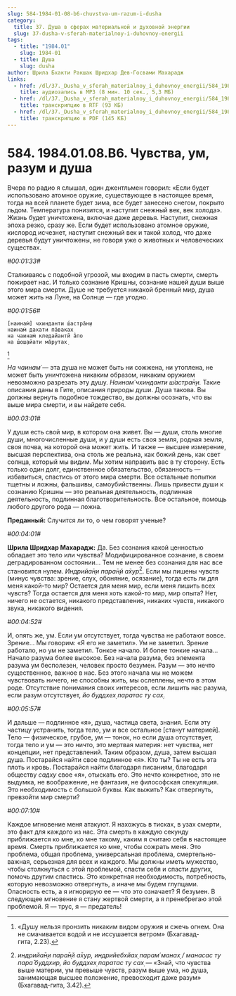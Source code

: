 ```yaml
---
slug: 584-1984-01-08-b6-chuvstva-um-razum-i-dusha
category:
  title: 37. Душа в сферах материальной и духовной энергии
  slug: 37-dusha-v-sferah-materialnoy-i-duhovnoy-energii
tags:
  - title: "1984.01"
    slug: 1984-01
  - title: Душа
    slug: dusha
author: Шрила Бхакти Ракшак Шридхар Дев-Госвами Махарадж
links:
  - href: /dl/37._Dusha_v_sferah_materialnoy_i_duhovnoy_energii/584_1984.01.08.B6_SridharMj_Chuvstva_um_razum_i_dusha.mp3
    title: аудиозапись в MP3 (8 мин. 10 сек., 5,3 МБ)
  - href: /dl/37._Dusha_v_sferah_materialnoy_i_duhovnoy_energii/584_1984.01.08.B6_SridharMj_Chuvstva_um_razum_i_dusha.rtf
    title: транскрипцию в RTF (93 КБ)
  - href: /dl/37._Dusha_v_sferah_materialnoy_i_duhovnoy_energii/584_1984.01.08.B6_SridharMj_Chuvstva_um_razum_i_dusha.pdf
    title: транскрипцию в PDF (145 КБ)
---
```


# 584. 1984.01.08.B6. Чувства, ум, разум и душа

Вчера по радио я слышал, один джентльмен говорил: «Если будет использовано атомное оружие, существующее в настоящее время, тогда на всей планете будет зима, все будет занесено снегом, покрыто льдом. Температура понизится, и наступит снежный век, век холода». Жизнь будет уничтожена, включая даже деревья. Наступит, снежная эпоха резко, сразу же. Если будет использовано атомное оружие, кислород исчезнет, наступит снежный век и такой холод, что даже деревья будут уничтожены, не говоря уже о животных и человеческих существах.

*#00:01:33#*

Сталкиваясь с подобной угрозой, мы входим в пасть смерти, смерть пожирает нас. И только сознание Кришны, сознание нашей души выше этого мира смерти. Душе не требуется никакой бренный мир, душа может жить на Луне, на Солнце — где угодно.

*#00:01:56#*

    [наинам̇] чхинданти ш́астра̄н̣и
    наинам̇ дахати па̄ваках̣
    на чаинам̇ кледайантй а̄по
    на ш́ош̣айати ма̄рутах̣
[^_ftn1]

*На чаинам̇* — эта душа не может быть ни сожжена, ни утоплена, не может быть уничтожена никаким образом, никаким оружием невозможно разрезать эту душу. *Наинам̇ чхинданти ш́астра̄н̣и.* Такие описания даны в Гите, описания природы души. Душа такова. Вы должны вернуть подобное тождество, вы должны осознать, что вы выше мира смерти, и вы найдете себя.

*#00:03:01#*

У души есть свой мир, в котором она живет. Вы — души, столь многие души, многочисленные души, и у души есть своя земля, родная земля, своя почва, на которой она может жить. И также — высшее измерение, высшая перспектива, она столь же реальна, как божий день, как свет солнца, который мы видим. Мы хотим направить вас в ту сторону. Есть только один долг, единственное обязательство, обязанность — избавиться, спастись от этого мира смерти. Все остальные попытки тщетны и ложны, фальшивы, самоубийственны. Лишь привести души к сознанию Кришны — это реальная деятельность, подлинная деятельность, подлинная благотворительность. Все остальное, помощь любого другого рода — ложна.

**Преданный:** Случится ли то, о чем говорят ученые?

*#00:04:01#*

**Шрила Шридхар Махарадж:** Да. Без сознания какой ценностью обладает это тело или чувства? Модифицированное сознание, в своем деградированном состоянии… Тем не менее без сознания для нас все становится нулем. *Индрийа̄н̣и пара̄н̣й а̄хур*[^_ftn2]. Если мы лишены чувств (минус чувства: зрение, слух, обоняние, осязание), тогда есть ли для меня какой-то мир? Остается для меня мир, если меня лишить всех чувств? Тогда остается для меня хоть какой-то мир, мир опыта? Нет, ничего не остается, никакого представления, никаких чувств, никакого звука, никакого видения.

*#00:04:52#*

И, опять же, ум. Если ум отсутствует, тогда чувства не работают вовсе. Зрение… Мы говорим: «Я его не заметил». Ум не заметил. Зрение работало, но ум не заметил. Тонкое начало. И более тонкие начала… Начало разума более высокое. Без начала разума, без элемента разума ум бесполезен, человек просто безумен. Разум — это нечто существенное, важное в нас. Без этого начала мы не можем чувствовать ничего, не способны жить, мы ослеплены, нечто в этом роде. Отсутствие понимания своих интересов, если лишить нас разума, если разум отсутствует, *йо буддхех̣ паратас ту сах̣.*

*#00:05:57#*

И дальше — подлинное «я», душа, частица света, знания. Если эту частицу устранить, тогда тело, ум и все остальное [станут материей]. Тело — физическое, грубое, ум — тонок, но если душа отсутствует, тогда тело и ум — это ничто, это мертвая материя: нет чувства, нет концепции, нет представлений. Таким образом, душа, затем высшая душа. Постарайся найти свое подлинное «я». Кто ты? Ты не есть эта плоть и кровь. Постарайся найти благодаря писаниям, благодаря обществу *садху* свое «я», отыскать его. Это нечто конкретное, это не выдумка, не воображение, не фантазия, не философская спекуляция. Это необходимость с большой буквы. Как выжить? Как отвергнуть, превзойти мир смерти?

*#00:07:10#*

Каждое мгновение меня атакуют. Я нахожусь в тисках, в узах смерти, это факт для каждого из нас. Эта смерть в каждую секунду приближается ко мне, ко мне такому, каким я считаю себя в настоящее время. Смерть приближается ко мне, чтобы сожрать меня. Это проблема, общая проблема, универсальная проблема, смертельно-важная, серьезная для всех и каждого. Мы должны иметь мужество, чтобы столкнуться с этой проблемой, спасти себя и спасти других, помочь другим спастись. Это конкретная необходимость, потребность, которую невозможно отвергнуть, а иначе мы будем глупцами. Опасность есть, а я игнорирую ее — что это означает? Я безумен. В следующее мгновение я стану жертвой смерти, а я пренебрегаю этой проблемой. Я — трус, я — предатель!



[^_ftn1]: «Душу нельзя пронзить никаким видом оружия и сжечь огнем. Она не смачивается водой и не иссушается ветром» (Бхагавад-гита, 2.23).

[^_ftn2]: *индрийа̄н̣и пара̄н̣й а̄хур, индрийебхйах̣ парам́ манах̣ / манасас ту пара̄ буддхир, йо буддхех̣ паратас ту сах̣* — «Знай, что чувства выше материи, ум превыше чувств, разум выше ума, но душа, занимающая высшее положение, превосходит даже разум» (Бхагавад-гита, 3.42).

